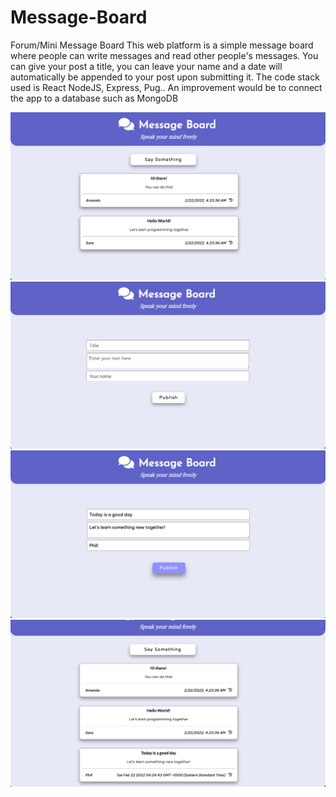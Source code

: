 # Message-Board
Forum/Mini Message Board
This web platform is a simple message board where people can write messages and read other people's messages. You can give your post a title, you can leave your name 
and a date will automatically be appended to your post upon submitting it. The code stack used is React NodeJS, Express, Pug.. An improvement would be to connect the app
to a database such as MongoDB

<img src="Screen Shot 2022-02-22 at 04.01.58.png" />
<img src="Screen Shot 2022-02-22 at 04.01.03.png" />
<img src="Screen Shot 2022-02-22 at 04.01.49.png" />
<img src="Screen Shot 2022-02-22 at 04.01.59.png" />
